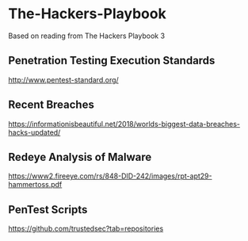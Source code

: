 # The-Hackers-Playbook
Based on reading from The Hackers Playbook 3

## Penetration Testing Execution Standards
http://www.pentest-standard.org/

## Recent Breaches
https://informationisbeautiful.net/2018/worlds-biggest-data-breaches-hacks-updated/

## Redeye Analysis of Malware
https://www2.fireeye.com/rs/848-DID-242/images/rpt-apt29-hammertoss.pdf

## PenTest Scripts
https://github.com/trustedsec?tab=repositories
